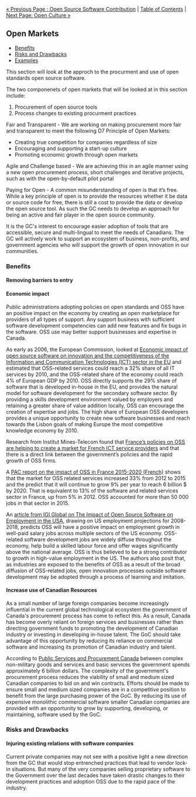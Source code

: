 [« Previous Page : Open Source Software Contribution](4_Open_Source_Software_Contribution.md) | [Table of Contents](../README.md#table-of-contents) | [Next Page: Open Culture »](6_Open_Culture.md)

## Open Markets

- [Benefits](#benefits)
- [Risks and Drawbacks](#risks-and-drawbacks)
- [Examples](#examples)

This section will look at the approch to the procurment and use of open standards open source software.

The two componenets of open markets that will be looked at in this section include:

1. Procurement of open source tools
2. Process changes to existing procurment practices

Fair and Transparent - We are working on making procurement more fair and transparent to meet the following D7 Principle of Open Markets:

- Creating true competition for companies regardless of size
- Encouraging and supporting a start-up culture
- Promoting economic growth through open markets

Agile and Challenge based - We are achieving this in an agile manner using a new open procurement process, short challenges and iterative projects, such as with the open-by-default pilot portal

Paying for Open - A common misunderstanding of open is that it’s free. While a key principle of open is to provide the resources whether it be data or source code for free, there is still a cost to provide the data or develop the open source tool. As such the GC needs to develop an approach for being an active and fair player in the open source community.

It is the GC's interest to encourage easier adoption of tools that are accessible, secure and multi-lingual to meet the needs of Canadians. The GC will actively work to support an ecosystem of business, non-profits, and government agencies who will support the growth of open innovation in our communities.

### Benefits

#### Removing barriers to entry

#### Economic impact

Public administrations adopting policies on open standards and OSS have an positive impact on the economy by creating an open marketplace for providers of all types of support. Any support business with sufficient software development competencies can add new features and fix bugs in the software. OSS use may better support businesses and expertise in Canada.

As early as 2006, the European Commission, looked at [Economic impact of open source software on innovation and the competitiveness of the Information and Communication Technologies (ICT) sector in the EU](http://arquivo.pt/wayback/20170901141650/http://www.english.umic.pt/images/stories/2006-11-20-flossimpact.pdf) and estimated that OSS-related services could reach a 32% share of all IT services by 2010, and the OSS-related share of the economy could reach 4% of European GDP by 2010. OSS directly supports the 29% share of software that is developed in-house in the EU, and provides the natural model for software development for the secondary software sector. By providing a skills development environment valued by employers and retaining a greater share of value addition locally, OSS can encourage the creation of expertise and jobs. The high share of European OSS developers provides a unique opportunity to create new software businesses and reach towards the Lisbon goals of making Europe the most competitive knowledge economy by 2010.

Research from Institut Mines-Telecom found that [France’s policies on OSS are helping to create a market for French ICT service providers](https://joinup.ec.europa.eu/news/frances-open-source-policy) and that there is a direct link between the government’s policies and the rapid growth of OSS firms.

A [PAC report on the impact of OSS in France 2015-2020 (French)](http://www.datapressepremium.com/rmdiff/2006091/Etude_PAC_Logiciels_libres_18NOV15.pdf) shows that the market for OSS related services increased 33% from 2012 to 2015 and the predict that it will continue to grow 9% per year to reach 6 billion $ by 2020. That is equivalent to 13% of the software and related services sector in France, up from 5% in 2012. OSS accounted for more than 50 000 jobs in that sector in 2015.

An [article from IGI Global on The Impact of Open Source Software on Employment in the USA](http://www.igi-global.com/article/open-growth/104678), drawing on US employment projections for 2008-2018, predicts OSS will have a positive impact on employment growth in well-paid salary jobs across multiple sectors of the US economy. OSS-related software development jobs are widely diffuse throughout the economy, help build a skilled labour force and offer wages significantly above the national average. OSS is thus believed to be a strong contributor to growth in high-value employment in the US. The authors also posit that, as industries are exposed to the benefits of OSS as a result of the broad diffusion of OSS-related jobs, open innovation processes outside software development may be adopted through a process of learning and imitation.

#### Increase use of Canadian Resources

As a small number of large foreign companies become increasingly influential in the current global technological ecosystem the government of Canada's procurement process has come to reflect this. As a result, Canada has become overly reliant on foreign services and businesses rather than directing government funds to promoting the development of Canadian industry or investing in developing in-house talent. The GoC should take advantage of this opportunity by reducing its reliance on commercial software and increasing its promotion of Canadian industry and talent.

According to [Public Services and Procurement Canada](https://www.tpsgc-pwgsc.gc.ca/apropos-about/rspnsblt-ccntblt-eng.html) between complex non-military goods and services and basic services the government spends approximately 6 billion dollars. The complexity of the government's procurement process reduces the viability of small and medium sized Canadian companies to bid on and win contracts. Efforts should be made to ensure small and medium sized companies are in a competitive position to benefit from the large purchasing power of the GoC. By reducing its use of expensive monolithic commercial software smaller Canadian companies are provided with an opportunity to grow by supporting, developing, or maintaining, software used by the GoC.

### Risks and Drawbacks

#### Injuring existing relations with software companies

Current private companies may not see with a positive light a new direction from the GC that would stop entrenched practices that lead to vendor lock-in situations. But many of the very companies selling proprietary software to the Government over the last decades have taken drastic changes to their development practices and adoption OSS due to the rapid pace of the industry.
